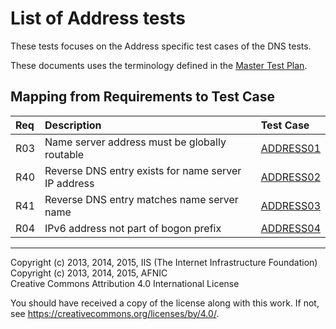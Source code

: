 # List of Address tests

These tests focuses on the Address specific test cases of the DNS tests.

These documents uses the terminology defined in the
[Master Test Plan](../MasterTestPlan.md).

## Mapping from Requirements to Test Case

|Req| Description                                                              | Test Case            |
|:--|:-------------------------------------------------------------------------|:---------------------|
|R03| Name server address must be globally routable                            |[ADDRESS01](address01.md)|
|R40| Reverse DNS entry exists for name server IP address                      |[ADDRESS02](address02.md)|
|R41| Reverse DNS entry matches name server name                               |[ADDRESS03](address03.md)|
|R04| IPv6 address not part of bogon prefix                                    |[ADDRESS04](address01.md)|

-------

Copyright (c) 2013, 2014, 2015, IIS (The Internet Infrastructure Foundation)  
Copyright (c) 2013, 2014, 2015, AFNIC  
Creative Commons Attribution 4.0 International License

You should have received a copy of the license along with this
work.  If not, see <https://creativecommons.org/licenses/by/4.0/>.
